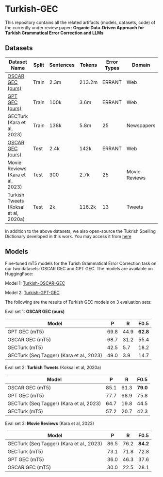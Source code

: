 # Turkish-GEC

This repository contains all the related artifacts (models, datasets, code) of the currently under review paper: **Organic Data-Driven Approach for Turkish Grammatical Error Correction and LLMs**


## Datasets

| Dataset Name                   | Split  | Sentences | Tokens  | Error Types | Domain        |
|--------------------------------|-------|-----------|---------|-------|---------------|
| [OSCAR GEC (ours)](https://huggingface.co/datasets/asimokby/Turkish-OSCAR-GEC)              | Train  | 2.3m       | 213.2m  | ERRANT | Web            |
| [GPT GEC (ours)](https://huggingface.co/datasets/asimokby/Turkish-GPT-GEC)                 | Train  | 100k       | 3.6m    | ERRANT | Web            |
| GECTurk (Kara et al, 2023)     | Train  | 138k       | 5.8m    | 25      | Newspapers     |
| [OSCAR GEC (ours)](https://huggingface.co/datasets/asimokby/Turkish-GEC-Evaluation)               | Test   | 2.4k       | 142k    | ERRANT | Web            |
| Movie Reviews (Kara et al, 2023)     | Test   | 300        | 2.7k    | 25      | Movie Reviews  |
| Turkish Tweets (Koksal et al, 2020a) | Test   | 2k         | 116.2k  | 13      | Tweets          |

In addition to the above datasets, we also open-source the Tukrish Spelling Dictionary developed in this work. You may access it from [here](https://huggingface.co/datasets/asimokby/Turkish-Spelling-Dictionary)

## Models

Fine-tuned mT5 models for the Turish Grammatical Error Correction task on our two datasets: OSCAR GEC and GPT GEC. The models are available on HuggingFace:

Model 1: [Turkish-OSCAR-GEC](https://huggingface.co/asimokby/Turkish-OSCAR-GEC-v0)

Model 2: [Turkish-GPT-GEC](https://huggingface.co/asimokby/Turkish-GPT-GEC-v0)

The following are the results of Turkish GEC models on 3 evaluation sets: 

Eval set 1: **OSCAR GEC (ours)**

| Model                                     | P                  | R     | F0.5 |
|--------------------------------------------|--------------------|--------|-------|
| GPT GEC (mT5)                             | 69.8               | 44.9  | **62.8**  |
| OSCAR GEC (mT5)                           | 68.7               | 31.2  | 55.4  |
| GECTurk (mT5)                             | 42.5               | 5.7   | 18.2  |
| GECTurk (Seq Tagger) (Kara et al., 2023)  | 49.0               | 3.9   | 14.7  |

Eval set 2: **Turkish Tweets** (Koksal et al, 2020a)

| Model                                     | P                  | R     | F0.5 |
------- | -------- | -------- | --------
OSCAR GEC (mT5) | 85.1 | 61.3 | **79.0**
GPT GEC (mT5) | 77.7 | 68.9 | 75.8
GECTurk (Seq Tagger) (Kara et al, 2023) | 64.7 | 19.8 | 44.5
GECTurk (mT5) | 57.2 | 20.7 | 42.3

Eval set 3: **Movie Reviews** (Kara et al, 2023)

| Model                                     | P                  | R     | F0.5 |
|---|---|---|---|
| GECTurk (Seq Tagger) (Kara et al., 2023) | 86.5 | 76.2 | **84.2** |
| GECTurk (mT5) | 73.1 | 71.8 | 72.8 |
| GPT GEC (mT5) | 36.0 | 46.3 | 37.6 |
| OSCAR GEC (mT5) | 30.0 | 22.5 | 28.1 |






